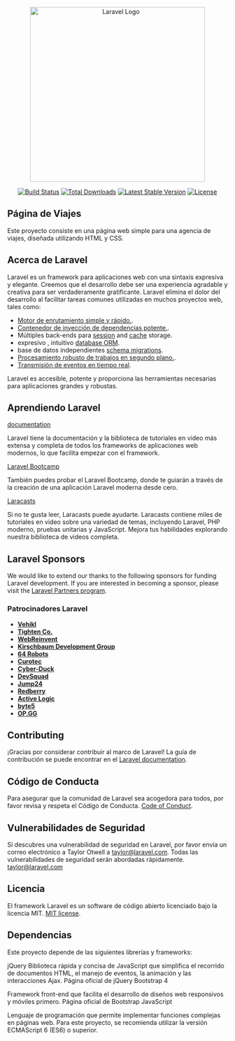 <p align="center"><a href="https://laravel.com" target="_blank"><img src="https://raw.githubusercontent.com/laravel/art/master/logo-lockup/5%20SVG/2%20CMYK/1%20Full%20Color/laravel-logolockup-cmyk-red.svg" width="400" alt="Laravel Logo"></a></p>

<p align="center">
<a href="https://github.com/laravel/framework/actions"><img src="https://github.com/laravel/framework/workflows/tests/badge.svg" alt="Build Status"></a>
<a href="https://packagist.org/packages/laravel/framework"><img src="https://img.shields.io/packagist/dt/laravel/framework" alt="Total Downloads"></a>
<a href="https://packagist.org/packages/laravel/framework"><img src="https://img.shields.io/packagist/v/laravel/framework" alt="Latest Stable Version"></a>
<a href="https://packagist.org/packages/laravel/framework"><img src="https://img.shields.io/packagist/l/laravel/framework" alt="License"></a>
</p>

## Página de Viajes

Este proyecto consiste en una página web simple para una agencia de viajes, diseñada utilizando HTML y CSS.

## Acerca de Laravel

Laravel es un framework para aplicaciones web con una sintaxis expresiva y elegante. Creemos que el desarrollo debe ser una experiencia agradable y creativa para ser verdaderamente gratificante. Laravel elimina el dolor del desarrollo al facilitar tareas comunes utilizadas en muchos proyectos web, tales como:

- [Motor de enrutamiento simple y rápido.](https://laravel.com/docs/routing).
- [Contenedor de inyección de dependencias potente.](https://laravel.com/docs/container).
- Múltiples back-ends para [session](https://laravel.com/docs/session) and [cache](https://laravel.com/docs/cache) storage.
- expresivo , intuitivo [database ORM](https://laravel.com/docs/eloquent).
- base de datos independientes [schema migrations](https://laravel.com/docs/migrations).
- [Procesamiento robusto de trabajos en segundo plano.](https://laravel.com/docs/queues).
- [Transmisión de eventos en tiempo real](https://laravel.com/docs/broadcasting).

Laravel es accesible, potente y proporciona las herramientas necesarias para aplicaciones grandes y robustas.

## Aprendiendo Laravel

[documentation](https://laravel.com/docs) 

Laravel tiene la documentación y la biblioteca de tutoriales en video más extensa y completa de todos los frameworks de aplicaciones web modernos, lo que facilita empezar con el framework.

[Laravel Bootcamp](https://bootcamp.laravel.com)

También puedes probar el Laravel Bootcamp, donde te guiarán a través de la creación de una aplicación Laravel moderna desde cero.

[Laracasts](https://laracasts.com) 

Si no te gusta leer, Laracasts puede ayudarte.  Laracasts contiene miles de tutoriales en video sobre una variedad de temas, incluyendo Laravel, PHP moderno, pruebas unitarias y JavaScript. Mejora tus habilidades explorando nuestra biblioteca de videos completa.

## Laravel Sponsors

We would like to extend our thanks to the following sponsors for funding Laravel development. If you are interested in becoming a sponsor, please visit the [Laravel Partners program](https://partners.laravel.com).

### Patrocinadores Laravel

- **[Vehikl](https://vehikl.com/)**
- **[Tighten Co.](https://tighten.co)**
- **[WebReinvent](https://webreinvent.com/)**
- **[Kirschbaum Development Group](https://kirschbaumdevelopment.com)**
- **[64 Robots](https://64robots.com)**
- **[Curotec](https://www.curotec.com/services/technologies/laravel/)**
- **[Cyber-Duck](https://cyber-duck.co.uk)**
- **[DevSquad](https://devsquad.com/hire-laravel-developers)**
- **[Jump24](https://jump24.co.uk)**
- **[Redberry](https://redberry.international/laravel/)**
- **[Active Logic](https://activelogic.com)**
- **[byte5](https://byte5.de)**
- **[OP.GG](https://op.gg)**

## Contributing

¡Gracias por considerar contribuir al marco de Laravel! La guía de contribución se puede encontrar en el
[Laravel documentation](https://laravel.com/docs/contributions).

## Código de Conducta

Para asegurar que la comunidad de Laravel sea acogedora para todos, por favor revisa y respeta el Código de Conducta. 
[Code of Conduct](https://laravel.com/docs/contributions#code-of-conduct).

## Vulnerabilidades de Seguridad

Si descubres una vulnerabilidad  de seguridad en Laravel, por favor envía un correo electrónico a Taylor Otwell a taylor@laravel.com. Todas las vulnerabilidades de seguridad serán abordadas rápidamente.
[taylor@laravel.com](mailto:taylor@laravel.com)

## Licencia

El framework Laravel es un software de código abierto licenciado bajo la licencia MIT.
[MIT license](https://opensource.org/licenses/MIT).


##  Dependencias

Este proyecto depende de las siguientes librerías y frameworks:

   jQuery
   Biblioteca rápida y concisa de JavaScript que simplifica el recorrido de documentos HTML, el manejo de eventos, la animación y las interacciones Ajax.
   Página oficial de jQuery
   Bootstrap 4

   Framework front-end que facilita el desarrollo de diseños web responsivos y móviles primero.
   Página oficial de Bootstrap
   JavaScript

   Lenguaje de programación que permite implementar funciones complejas en páginas web.
   Para este proyecto, se recomienda utilizar la versión ECMAScript 6 (ES6) o superior.
